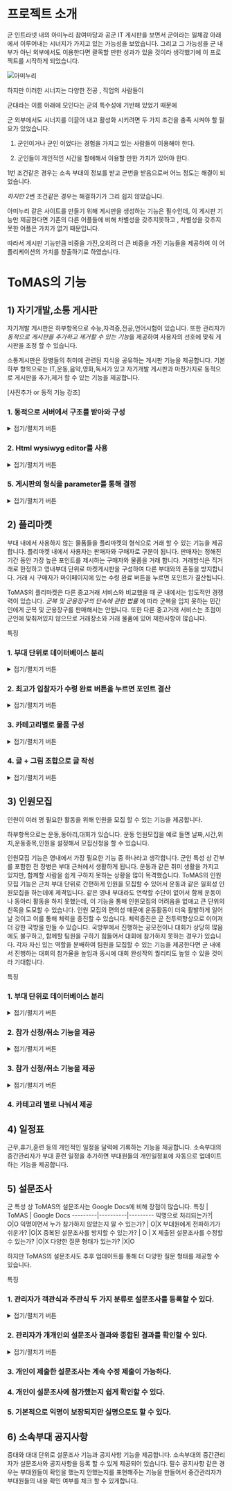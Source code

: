 
# 프로젝트 소개

  

  

  

군 인트라넷 내의 아미누리 참여마당과 공군 IT 게시판을 보면서 군이라는 일체감 아래에서 이루어내는 시너지가 가지고 있는 가능성을 보았습니다. 그리고 그 가능성을 군 내부가 아닌 외부에서도 이용한다면 괄목할 만한 성과가 있을 것이라 생각했기에 이 프로젝트를 시작하게 되었습니다.

  

  

  

![아미누리](https://user-images.githubusercontent.com/72395020/97163474-0b90cd00-17c4-11eb-9c13-c1210e90a59e.PNG)

  

  

  

하지만 이러한 시너지는 다양한 전공 , 직업의 사람들이

  

군대라는 이름 아래에 모인다는 군의 특수성에 기반해 있었기 때문에

  

군 외부에서도 시너지를 이끌어 내고 활성화 시키려면 두 가지 조건을 충족 시켜야 할 필요가 있었습니다.

  

  

1. 군인이거나 군인 이었다는 경험을 가지고 있는 사람들이 이용해야 한다.

  

2. 군인들이 개인적인 시간을 할애해서 이용할 만한 가치가 있어야 한다.

  

  

  

1번 조건같은 경우는 소속 부대의 정보를 받고 군번을 받음으로써 어느 정도는 해결이 되었습니다.

  

  

*하지만* 2번 조건같은 경우는 해결하기가 그리 쉽지 않았습니다.

  

아미누리 같은 사이트를 만들기 위해 게시판을 생성하는 기능은 필수인데, 이 게시판 기능만 제공한다면 기존의 다른 어플들에 비해 차별성을 갖추지못하고 , 차별성을 갖추지 못한 어플은 가치가 없기 때문입니다.

  

  

따라서 게시판 기능만큼 비중을 가진,오히려 더 큰 비중을 가진 기능들을 제공하여 이 어플리케이션의 가치를 창출하기로 하였습니다.

  

  

  


# ToMAS의 기능



## 1) 자기개발,소통 게시판

  

자기개발 게시판은 하부항목으로 수능,자격증,전공,언어시험이 있습니다. 또한 관리자가 *동적으로 게시판을 추가하고 제거할 수 있는 기능*을 제공하여 사용자의 선호에 맞춰 게시판을 조정 할 수 있습니다.

소통게시판은 장병들의 취미에 관련된 지식을 공유하는 게시판 기능을 제공합니다. 기본 하부 항목으로는 IT,운동,음악,영화,독서가 있고 자기개발 게시판과 마찬가지로 동적으로 게시판을 추가,제거 할 수 있는 기능을 제공합니다.

[사진추가 or 동적 기능 강조]

  
  
### 1. 동적으로 서버에서 구조를 받아와 구성

<details>

<summary>접기/펼치기 버튼</summary>

<div markdown="1">
  

게시판 목록을 firestore 서버에서 불러와서 구성합니다. 이를 통해 확장성을 확보할 수 있습니다.

 

<details>

<summary>기술 자세히</summary>
<div markdown="1">

```java
public void show_field()  
{  
    switch (fragment_style)  
    {  
        case 1:  
            root = inflater.inflate(R.layout.template1, container, false);  
  ListView tmp_listview = (ListView)root.findViewById(R.id.template1_listView);  
 final ArrayAdapter<String> listview_adapter = new ArrayAdapter<String>(mainActivity, android.R.layout.simple_list_item_1, child_list); // simple_list_item layout를 바꿔야 style이 바뀜  
  tmp_listview.setAdapter(listview_adapter);  
  // 구조 다시 바꿈. fragment_template에서 child_list를 firebase에서 읽어옴.  
 // firebase에서 child_list채우기  
  mainActivity.db.collection(path).get().addOnCompleteListener(new OnCompleteListener<QuerySnapshot>() {  
            @Override  
  public void onComplete(@NonNull Task<QuerySnapshot> task) {  
                if (task.isSuccessful()) {  
                    child_list.clear();  
  child_fragment_list.clear();  
 for (QueryDocumentSnapshot document : task.getResult()) {  
                        //Log.d(TAG, document.getId() + " => " + document.getData());  
  child_list.add(document.getId());  
  child_fragment_list.add(document.get("fragment_style", Integer.class));  
  }  
                    listview_adapter.notifyDataSetChanged();  
  } else {  
                    //Log.d(TAG, "Error getting documents: ", task.getException());  
  }  
            }  
        });  
  tmp_listview.setOnItemClickListener(new AdapterView.OnItemClickListener() {  
                @Override  
  public void onItemClick(AdapterView<?> adapterView, View view, int i, long l) {  
                    fragmentTransaction = fragmentManager.beginTransaction();  
  fragmentTransaction.addToBackStack(null);  
  // 다음 child를 만들고 arg 넘기는 과정  
  // need to fix db에서 받아와서 분기해야댐.  
  Fragment change_fragment = new FragmentTemplate();  
  Bundle args = new Bundle();  
  args.putInt("fragment_style", child_fragment_list.get(i));  
  args.putString("title", child_list.get(i));  
  args.putString("path", path);  
  change_fragment.setArguments(args);  
  fragmentTransaction.replace(R.id.nav_host_fragment, change_fragment).commit();  
  }  
            });  
 break; case 2:  
            root = inflater.inflate(R.layout.template2, container, false);  
 final ListView template2_list = root.findViewById(R.id.template2_list);  
  
  // custom listview를 생성해서 만들어야됨.  
  final Template2ListAdapter template2_adapter = new Template2ListAdapter(mainActivity, fragmentManager);  
  template2_list.setAdapter(template2_adapter);  
  // fragment_style 2에서는 template2_list_adapter에서 클릭을 처리한다.  
  
 // firestore에서 subject list 불러오기.  
  mainActivity.db.collection(path).get().addOnCompleteListener(new OnCompleteListener<QuerySnapshot>() {  
                @Override  
  public void onComplete(@NonNull Task<QuerySnapshot> task) {  
                    if (task.isSuccessful()) {  
                        for (QueryDocumentSnapshot document : task.getResult()) {  
                            String tmp = document.getId();  
 final BoardListAdapter tmp_sample_list_adapter = new BoardListAdapter();  
  // firestore sample list 불러오기  
  mainActivity.db.collection(path + "/" + tmp + "/" + tmp).orderBy("timestamp", Query.Direction.DESCENDING).limit(5)  
                                    .get()  
                                    .addOnCompleteListener(new OnCompleteListener<QuerySnapshot>() {  
                                        @Override  
  public void onComplete(@NonNull Task<QuerySnapshot> task) {  
                                            if (task.isSuccessful()) {  
                                                for (QueryDocumentSnapshot document : task.getResult()) {  
                                                    Log.d("QQQ", document.get("title").toString());  
  SimpleDateFormat formatter = new SimpleDateFormat("yyyy-MM-dd");  
  String dateString = formatter.format(document.get("timestamp", Timestamp.class).toDate());  
  tmp_sample_list_adapter.addItem(document.get("title").toString(), document.get("num_comments").toString(), dateString, document.get("writer").toString(), document.get("clicks").toString(), document.getId());  
  }  
                                                tmp_sample_list_adapter.notifyDataSetChanged();  
  } else {  
                                                //Log.d(TAG, "Error getting documents: ", task.getException());  
  }  
                                        }  
                                    });  
  template2_adapter.addItem(tmp, tmp_sample_list_adapter, path);  
  }  
                        template2_adapter.notifyDataSetChanged();  
  
  } else {  
                        //Log.d(TAG, "Error getting documents: ", task.getException());  
  }  
                }  
            });  
 break; case 3:  
            root = inflater.inflate(R.layout.template3, container, false);  
  ListView tmp3_listview = root.findViewById(R.id.template3_listView);  
 final BoardListAdapter adapter = new BoardListAdapter();  
  tmp3_listview.setAdapter(adapter);  
  
  // need to fix addItem에 서버에서 받아온 db를 넣어야 함.  
  mainActivity.db.collection(path).orderBy("timestamp", Query.Direction.DESCENDING)  
                .get()  
                .addOnCompleteListener(new OnCompleteListener<QuerySnapshot>() {  
                    @Override  
  public void onComplete(@NonNull Task<QuerySnapshot> task) {  
                        if (task.isSuccessful()) {  
                            for (QueryDocumentSnapshot document : task.getResult()) {  
                                Log.d("AAA", document.get("title").toString());  
  SimpleDateFormat formatter = new SimpleDateFormat("yyyy-MM-dd");  
  String dateString = formatter.format(document.get("timestamp", Timestamp.class).toDate());  
  adapter.addItem(document.get("title").toString(), document.get("num_comments").toString(), dateString, document.get("writer").toString(), document.get("clicks").toString(), document.getId());  
  }  
                            adapter.notifyDataSetChanged();  
  } else {  
                            //Log.d(TAG, "Error getting documents: ", task.getException());  
  }  
                    }  
                });  
  
  // click함수에서 key값을 넘겨서 게시판 db에서 가져온 데이터를 넣어야 함.  
  tmp3_listview.setOnItemClickListener(new AdapterView.OnItemClickListener() {  
                @Override  
  public void onItemClick(AdapterView parent, View v, int position, long id) {  
                    fragmentTransaction = fragmentManager.beginTransaction();  
  fragmentTransaction.addToBackStack(null);  
  Fragment change_fragment = new BoardContent();  
  // 게시판 id와 path를 받아와서 board_content fragment로 넘긴다.  
 // maybe 이거 구조를 검색해서 바꿔야 할 듯  
  Bundle args = new Bundle();  
  args.putString("post_id", adapter.listViewItemList.get(position).getId());  
  args.putString("path", path);  
  change_fragment.setArguments(args);  
  fragmentTransaction.replace(R.id.nav_host_fragment, change_fragment).commit();  
  }  
            });  
  
  // fab버튼 관리  
  FloatingActionButton fab = root.findViewById(R.id.fab_board_register);  
  fab.setOnClickListener(new View.OnClickListener() {  
                @Override  
  public void onClick(View view) {  
                    Intent intent = new Intent(mainActivity, RegisterBoardContent.class);  
  intent.putExtra("path", path);  
  intent.putExtra("post_id", "");  
  startActivityForResult(intent, 11111);  
  }  
            });  
  
 break; default:  
            break;  
  }  
}
```

![board_firestore_example](https://github.com/rlarla915/readme_sample/blob/main/board_firestore_example.PNG)

각 구조 field에 `fragment_style`로 저장되어 있는 값을 불러와서 게시판 자식 목록을 구성한다.

`path`와 `fragment_style`을 부모 `FragmentTemplate.java`로 부터 Bundle argument로 받아 내용물을 구성합니다.  `path`는 현재 게시판 목록의 firestore에서의 위치를 변수로 갖습니다. 각 `fragment_style`일 때 필요한 값을 firestore에서 불러와서 리스트 adapter에 추가하고, `Adpater.notifyDataSetChanged()`함수를 통해 바뀐 list를 보여줍니다.
관리자가 firestore에 `fragment_style`을 기입한 document를 추가하기만 하면 손쉽게 게시판을 추가할 수 있습니다.

---

</div>

</details>

---

</div>

</details>

  

### 2. Html wysiwyg editor를 사용


<details>

<summary>접기/펼치기 버튼</summary>

<div markdown="1">

사진 + 글 조합으로 글을 쓸 수 있는 기능을 제공하기 위해 Html wysiwyg editor를 사용했습니다. 자기개발을 위한 질문이나 소통을 하기 위해서는 사진 따로 글 따로 구성하는 것 보다 사진과 글을 자유롭게 배치 할 수 있는 것이 효과적이라 생각했습니다.

  

<details>

<summary>기술 자세히</summary>

<div markdown="1">

  
사용 라이브러리 : https://github.com/irshuLx/Android-WYSIWYG-Editor

```gradle
implementation 'com.github.irshulx:laser-native-editor:3.0.3'


```java
@Override  
  public void onUpload(Bitmap image, final String uuid) {  
        Toast.makeText(RegisterBoardContent.this, uuid, Toast.LENGTH_LONG).show();  
  ByteArrayOutputStream baos = new ByteArrayOutputStream();  
  image.compress(Bitmap.CompressFormat.JPEG, 100, baos);  
  storageRef = storage.getReference().child("images/"+uuid+".jpg");  
  
 final byte[] data = baos.toByteArray();  
  
  UploadTask uploadTask = storageRef.putBytes(data);  
  
  Task<Uri> urlTask = uploadTask.continueWithTask(new Continuation<UploadTask.TaskSnapshot, Task<Uri>>() {  
            @Override  
  public Task<Uri> then(@NonNull Task<UploadTask.TaskSnapshot> task) throws Exception {  
                if (!task.isSuccessful()) {  
                    throw task.getException();  
  }  
  
                // Continue with the task to get the download URL  
  return storageRef.getDownloadUrl();  
  }  
        }).addOnCompleteListener(new OnCompleteListener<Uri>() {  
            @Override  
  public void onComplete(@NonNull Task<Uri> task) {  
                if (task.isSuccessful()) {  
                    Uri downloadUri = task.getResult();  
  editor.onImageUploadComplete(downloadUri.toString(), uuid);  
  } else {  
                    // Handle failures  
 // ...  }  
            }  
        });  
}
```

editor에서 이미지를 앨범에서 불러와 넣을 때, Html코드 <img src =""/>로 변환되어 들어갑니다. 이때 firestore내에 이미지를 저장한 뒤, `getDownloadUrl()`함수를 통해 url을 받고 이를 src 안에 넣어줍니다.
```
---

</div>

</details>

---

</div>

</details>


### 3. 댓글 쓰기 기능을 제공

<details>

<summary>접기/펼치기 버튼</summary>

<div markdown="1">

글쓰기 기능과 동일하나, 해당 글 아래에 보여준다. 원본 글을 쓴 사람이 추천 댓글을 지정할 수 있게 한다. 이 때 추천 댓글로 지정된 사람은 플리마켓에서 사용할 수 있는 point를 받는다.



<details>

<summary>기술 자세히</summary>

<div markdown="1">

---  

</div>

</details>

---

</div>

</details>
  

### 4. 수정, 삭제 기능을 제공

<details>

<summary>접기/펼치기 버튼</summary>

<div markdown="1">

게시판 기능에서 수정, 삭제 기능은 당연한 겁니다.


<details>

<summary>기술 자세히</summary>

<div markdown="1">

register_board_content.java를 불러올 때 신규 글 쓰기의 경우 post_id를 인자로 넘겨주지 않고, 수정하기 경우엔 해당 글의 post_id을 인자로 넘겨주어서, If문을 통해 분기한다. 수정하기 일 때는 기존에 썼던 내용을 editor에 넣어준다. 글을 서버에 올릴 때는 신규 글 쓰기의 경우 새로운 uuid를 통해 post_id를 정해주고, 수정하기의 경우 기존의 post_id에 set()을 하여 업데이트한다.

```java
// 새로 글 쓸 때  
if (post_id.equals("")) {  
    db.collection(path).document()  
            .set(post)  
            .addOnSuccessListener(new OnSuccessListener<Void>() {  
                @Override  
  public void onSuccess(Void aVoid) {  
                    setResult(Activity.RESULT_OK);  
  finish();  
  Log.d("AAA", "DocumentSnapshot successfully written!");  
  }  
            })  
            .addOnFailureListener(new OnFailureListener() {  
                @Override  
  public void onFailure(@NonNull Exception e) {  
                    Log.w("AAA", "Error writing document", e);  
  }  
            });  
}  
else {// 수정할 때  
  db.collection(path).document(post_id)  
            .set(post)  
            .addOnSuccessListener(new OnSuccessListener<Void>() {  
                @Override  
  public void onSuccess(Void aVoid) {  
                    setResult(Activity.RESULT_OK);  
  finish();  
  Log.d("AAA", "DocumentSnapshot successfully written!");  
  }  
            })  
            .addOnFailureListener(new OnFailureListener() {  
                @Override  
  public void onFailure(@NonNull Exception e) {  
                    Log.w("AAA", "Error writing document", e);  
  }  
            });  
}
```

  

삭제하기의 경우 firestore 자체에서 collection이 포함된 document 삭제를 제공하지 않았다.

우리 글 구조에는 댓글 collection까지 포함되어 있었기 때문에 댓글 document까지 삭제하는 것을 client에서 처리하였다.

```java
delete_button.setOnClickListener(new View.OnClickListener() {  
    @Override  
  public void onClick(View view) {  
        mPostReference.collection("comments").get().addOnCompleteListener(new OnCompleteListener<QuerySnapshot>() {  
            @Override  
  public void onComplete(@NonNull Task<QuerySnapshot> task) {  
                if (task.isSuccessful()) {  
                    for (QueryDocumentSnapshot document : task.getResult()) {  
                        mPostReference.collection("comments").document(document.getId()).delete();  
  }  
                    mPostReference.delete();  
  } else {  
                    //Log.d(TAG, "Error getting documents: ", task.getException());  
  }  
            }  
        });  
  fragmentManager.beginTransaction().remove(BoardContent.this).commit();  
  fragmentManager.popBackStack();  
  }  
});
```
---
</div>

</details>

---

</div>

</details>


  

### 5. 게시판의 형식을 parameter를 통해 결정

<details>

<summary>접기/펼치기 버튼</summary>

<div markdown="1">


ToMAS에서 제공하는 게시판 목록 형식은 다음과 같다.

[1.2.3 사진넣기]

1번은 기본적인 하부 게시판 목록만을 불러오는 것이다.

2번은 하부 게시판 목록과 함께 하부 게시판에 포함되어 있는 게시물들을 5개씩 보여준다.

3번은 게시물 목록을 보여준다.

  

2번 fragment_style은 한 번에 다양한 하위 게시판의 게시물을 보는게 유리한 상황에서 사용하였다. 
ex) 자기개발 2번째, 플리마켓의 첫 번째 사진 넣기

구조 상 2번 다음은 항상 3번이 나와야 하지만, 1번 fragment_style은 계속해서 사용할 수 있다. 이를통해 무한한 게시판 확장이 가능하다.



<details>

<summary>기술 자세히</summary>

<div markdown="1">

  
---

</div>

</details>

---
  
</div>

</details>

  

## 2) 플리마켓

부대 내에서 사용하지 않는 물품들을 플리마켓의 형식으로 거래 할 수 있는 기능을 제공합니다. 플리마켓 내에서 사용자는 판매자와 구매자로 구분이 됩니다. 판매자는 정해진 기간 동안 가장 높은 포인트를 제시하는 구매자와 물품을 거래 합니다. 거래방식은 직거래로 한정하고 영내부대 단위로 마켓게시판을 구성하여 다른 부대와의 혼동을 방지합니다. 거래 시 구매자가 마이페이지에 있는 수령 완료 버튼을 누르면 포인트가 결산됩니다.

ToMAS의 플리마켓은 다른 중고거래 서비스와 비교했을 때 군 내에서는 압도적인 경쟁력이 있습니다.
*군복 및 군용장구의 단속에 관한 법률* 에 따라 군복을 입지 못하는 민간인에게 군복 및 군용장구를 판매해서는 안됩니다. 또한 다른 중고거래 서비스는 초점이 군인에 맞춰져있지 않으므로 거래장소와 거래 물품에 있어 제한사항이 많습니다.

특징
### 1. 부대 단위로 데이터베이스 분리
<details>

<summary>접기/펼치기 버튼</summary>

<div markdown="1">



다른부대 사용자와의 혼선을 막고 이동 가능한 영내 단위에서의 거래를 원활하게 한다.


<details>

<summary>기술 자세히</summary>

<div markdown="1">

사용 라이브러리 : https://github.com/TellH/RecyclerTreeView 


소속 선택을 처리하기 위해서 RecyclerTreeView 라이브러리를 이용했습니다.
서버에서 소속 구조를 받아와 RecyclerTreeView를 구성합니다. firestore에 구조 하나만 추가해서 새로운 소속의 부대를 추가할 수 있습니다.
`BelongTreeDialog.java`

```java
public void init_tree(TreeNode<Dir> node)  
{  
    // 자기자신의 path까지 node로 저장하고 이를 firebase path에 넘겨줌.  
  FirebaseFirestore.getInstance().collection(node.getPath())  
            .get()  
            .addOnCompleteListener(new OnCompleteListener<QuerySnapshot>() {  
                @Override  
  public void onComplete(@NonNull Task<QuerySnapshot> task) {  
                    if (task.isSuccessful()) {  
                        for (QueryDocumentSnapshot document : task.getResult()) {  
                            String tmp_path = node.getPath() + "/" + document.getId() + "/" + document.getId();  
  TreeNode<Dir> tmp_node = new TreeNode<>(new Dir(document.getId()), tmp_path);  
  init_tree(tmp_node);  
  node.addChild(tmp_node);  
  }  
                        if (check_first) {  
                            adapter.refresh(nodes);  
  check_first = false;  
  }  
                    } else {  
                    }  
                }  
            });  
}
```
라이브러리의 `TreeNode<Dir> node`를 커스터마이징해서 소속 부대의 path를 저장할 수 있는 객체로 만들었습니다. firestore의 소속 부대 구조에 자식 document가 있다면, 계속 탐색해서 새로운 `node`를 생성하고 부모 `node`에 연결합니다.
터치 시엔 view의 background에 색을 줘서 어떤 것이 마지막에 선택되었는지 체크할 수 있게 합니다. 이후 확인 버튼을 눌러 Dialog를 끄게 되면, 마지막에 눌렸던 `node`의 path를 `getPath()`를 통해 불러와 `BelongTreeDialog`를 호출한 fragment에 path값을 전달해주었습니다.  이는 `interface`를 통해 구현되었습니다.

---

</div>

</details>

---

</div>

</details>


### 2. 최고가 입찰자가 수령 완료 버튼을 누르면 포인트 결산

<details>

<summary>접기/펼치기 버튼</summary>

<div markdown="1">

[마이페이지 내 수령완료 게시판 사진 추가]
위 그림과 같이 최고 입찰자는 판매자가 정해논 기간이 지나면 마이페이지의 구매 확정 목록에 리스트 항목이 생깁니다. 이 리스트 항목을 보고, 


<details>

<summary>기술 자세히</summary>

<div markdown="1">

  ---
  
</div>

</details>

---

</div>

</details>


### 3. 카테고리별로 물품 구성


<details>

<summary>접기/펼치기 버튼</summary>

<div markdown="1">

카테고리 별로 물품을 분할하여 등록하게 해서 필요한 물건을 쉽게 찾을 수 있게 한다.
[marketFragment 이미지 추가]


<details>

<summary>기술 자세히</summary>

<div markdown="1">

  ---
  
</div>

</details>

  ---
  
</div>

</details>


### 4. 글 + 그림 조합으로 글 작성


<details>

<summary>접기/펼치기 버튼</summary>

<div markdown="1">




<details>

<summary>기술 자세히</summary>

<div markdown="1">

  ---
  
</div>

</details>

  ---
  
</div>

</details>
  

  

## 3) 인원모집

 
인원이 여러 명 필요한 활동을 위해 인원을 모집 할 수 있는 기능을 제공합니다.

하부항목으로는 운동,동아리,대회가 있습니다.
운동 인원모집을 예로 들면 날짜,시간,위치,운동종목,인원을 설정해서 모집신청을 할 수 있습니다.

인원모집 기능은 영내에서 가장 필요한 기능 중 하나라고 생각합니다.
군인 특성 상 간부를 포함한 전 장병은 부대 근처에서 생활하게 됩니다. 운동과 같은 취미 생활을 가지고 있지만, 함께할 사람을 쉽게 구하지 못하는 상황을 많이 목격했습니다. ToMAS의 인원모집 기능은 근처 부대 단위로 간편하게 인원을 모집할 수 있어서 운동과 같은 일회성 인원모집을 하는데에 제격입니다. 같은 영내 부대라도 연락할 수단이 없어서 함께 운동이나 동아리 활동을 하지 못했는데, 이 기능을 통해 인원모집의 어려움을 없애고 큰 단위의 친목을 도모할 수 있습니다. 인원 모집의 편의성 때문에 운동활동이 더욱 활발하게 일어날 것이고 이를 통해 체력을 증진할 수 있습니다. 체력증진은 곧 전투력향상으로 이어져 더 강한 국방을 만들 수 있습니다.
국방부에서 진행하는 공모전이나 대회가 상당히 많음에도 불구하고, 함께할 팀원을 구하기 힘들어서 대회에 참가하지 못하는 경우가 있습니다. 각자 자신 있는 역할을 분배하여 팀원을 모집할 수 있는 기능을 제공한다면 군 내에서 진행하는 대회의 참가율을 높임과 동시에 대회 완성작의 퀄리티도 높일 수 있을 것이라 기대합니다.

특징
### 1. 부대 단위로 데이터베이스 분리
<details>

<summary>접기/펼치기 버튼</summary>

<div markdown="1">
플리마켓과 마찬가지로 이동 가능한 영내 단위에서 인원 모집이 가능하게 합니다. 이를 통해 인원모집의 편의성을 높이고, 검색을 용이하게 합니다.


<details>

<summary>기술 자세히</summary>

<div markdown="1">

![group_firebase](https://app.diagrams.net/#G1dr_t4NB-hfUMj0nYMB7nSDoSa1YI4Lpg)

마찬가지로 RecylcerTreeView를 사용해 소속 부대를 변경할 수 있게 했습니다.
자세한 사항 [링크 걸기]

---

</div>

</details>

---

</div>

</details>


### 2.  참가 신청/취소 기능을 제공

<details>

<summary>접기/펼치기 버튼</summary>

<div markdown="1">

[sliding layout 올라온 것 사진 추가]



<details>
<summary>기술 자세히</summary>

<div markdown="1">

`SlidingUpPanelLayout` 라이브러리를 이용해 구현했습니다.

```java
btn_enroll.setOnClickListener(new Button.OnClickListener() {  
    @Override  
  public void onClick(View view) {  
        // user ID를 통해 검색하고 list에 있으면 없애고, list에 없으면 추가하기)  
  String mUid = mainActivity.getUid();  
 if (tmp_participants.containsKey(mainActivity.getUid()))  
        { // 이미 참가자에 uid가 있는 경우 : array에서 삭제  
  mPostReference.update("participants."+mUid , FieldValue.delete());  
  mPostReference.update("now_people", FieldValue.increment(-1));  
  // fragment 새로고침  
  FragmentTransaction fragmentTransaction = getFragmentManager().beginTransaction();  
  fragmentTransaction.detach(GroupContent.this).attach(GroupContent.this).commit();  
  }  
        else {  
            if (slidingUpPanelLayout.getPanelState() == SlidingUpPanelLayout.PanelState.EXPANDED)  
            {  
                Map<String, String> my_info = new HashMap<>();  
  my_info.put("name", mainActivity.preferences.getString("이름", ""));  
  my_info.put("phonenumber", mainActivity.preferences.getString("phonenumber", ""));  
  my_info.put("position", position_edit.getText().toString());  
  mPostReference.update("participants." + mUid, my_info);  
  mPostReference.update("now_people", FieldValue.increment(1));  
  
  // fragment 새로고침  
  FragmentTransaction fragmentTransaction = getFragmentManager().beginTransaction();  
  fragmentTransaction.detach(GroupContent.this).attach(GroupContent.this).commit();  
  }  
            else  
  {  
                slidingUpPanelLayout.setPanelState(SlidingUpPanelLayout.PanelState.EXPANDED);  
  }  
        }  
    }  
});

```

새로운 참가자가 참가 신청 버튼을 누르면 SlidingLayout이 위로 올라오는 건 `setPanelState(SlidingUpPanelLayout.PanelState.EXPANDED)`로 구현했습니다. 

![group_firebase](https://app.diagrams.net/#G1dr_t4NB-hfUMj0nYMB7nSDoSa1YI4Lpg)

![group_paricipants_example](https://github.com/rlarla915/readme_sample/blob/main/group_participants_example.PNG)
 `update()`함수와 Map field 명 뒤에 "."을 붙이는 방법을 사용해서 Map에 새로운 Map을 추가합니다. `name`, `phonenumber`, `position` key 세 개를 채운 Map을 value로 유저의 ID를 key로 `participants`에 추가합니다.

`participants`에 유저 ID가 있는지 확인하고 있으면 참가 신청 버튼을 취소 버튼으로 바꿉니다. 참가 취소 버튼을 누르면 participants에 있는 유저 ID 키와 value를 `Field.delete()`로 지웁니다.

사용 라이브러리 : https://github.com/umano/AndroidSlidingUpPanel
```gradle
implementation 'com.sothree.slidinguppanel:library:3.4.0'

```

---

</div>

</details>

---

  
</div>

</details>

### 3. 참가 신청/취소 기능을 제공

<details>

<summary>접기/펼치기 버튼</summary>

<div markdown="1">

참가 신청을 


  <details>

<summary>접기/펼치기 버튼</summary>

<div markdown="1">


---
</div>

</details>

---
</div>


</details>



### 4. 카테고리 별로 나눠서 제공

  

  


## 4) 일정표

  

근무,휴가,훈련 등의 개인적인 일정을 달력에 기록하는 기능을 제공합니다. 소속부대의 중간관리자가 부대 훈련 일정을 추가하면 부대원들의 개인일정표에 자동으로 업데이트 하는 기능을 제공합니다.

  

## 5) 설문조사

군 특성 상 ToMAS의 설문조사는 Google Docs에 비해 장점이 많습니다.
특징 | ToMAS | Google Docs
---------|----------|---------
익명으로 처리되는가?| O|O
익명이면서 누가 참가하지 않았는지 알 수 있는가? | O|X
부대원에게 전파하기가 쉬운가? |O|X
중복된 설문조사를 방지할 수 있는가? | O | X
제출된 설문조사를 수정할 수 있는가? |O|X
다양한 질문 형태가 있는가? |X|O

하지만 ToMAS의 설문조사도 추후 업데이트를 통해 더 다양한 질문 형태를 제공할 수 있습니다.


특징
### 1. 관리자가 객관식과 주관식 두 가지 분류로 설문조사를 등록할 수 있다.
<details>

<summary>접기/펼치기 버튼</summary>

<div markdown="1">
[객관식 주관식 사진 넣기]
오른쪽 아래의 +버튼을 눌러 질문을 추가할 수 있습니다. 질문 유형은 객관식과 주관식 두 가지 입니다.
설문조사 질문은 오른쪽의 X버튼을 통해 자유롭게 삭제할 수 있습니다.

객관식
먼저 질문을 등록할 수 있는 EditText가 한 줄 제공됩니다.
객관식 보기 추가 버튼을 눌러 객관식 선택지를 추가할 수 있고, 여기에 선택지 내용을 적을 수 있는 EditText가 제공됩니다.
보기 오른쪽에 X버튼을 통해 자유롭게 객관식 선택지를 삭제할 수 있습니다.

주관식
주관식 질문을 등록할 수 있는 EditText가 한 줄 제공됩니다.
아래에 대답을 기입할 수 있는 EditText가 한 줄 제공되지만, 설문조사 등록 시에는 기입을 하는 용도가 아니고, 어떤 식으로 구성되는지 보여주는 용도입니다.

설문조사 등록 버튼을 누르면 설문조사 질문을 하나하나 종합하여 firestore에 저장합니다.


<details>

<summary>기술 자세히</summary>

<div markdown="1">

```java
radioButton1.setOnClickListener(new OnClickListener() {  
    @Override  
  public void onClick(View view) {  
        container.removeAllViews();  
  Button add_button = new Button(tmp_context);  
  add_button.setLayoutParams(new LayoutParams(ViewGroup.LayoutParams.MATCH_PARENT, ViewGroup.LayoutParams.WRAP_CONTENT));  
  add_button.setText("객관식 보기 추가");  
  add_button.setOnClickListener(new OnClickListener() {  
            @Override  
  public void onClick(View view) {  
                MultipleChoiceSelectionCustomView tmp_selection_customView = new MultipleChoiceSelectionCustomView(tmp_context);  
  tmp_selection_customView.delete_button.setOnClickListener(new OnClickListener() {  
                    @Override  
  public void onClick(View view) {  
                        container.removeView(tmp_selection_customView);  
  multi_chice_selection_list.remove(tmp_selection_customView.multiple_choice_index);  
  recount();  
  }  
                });  
  container.addView(tmp_selection_customView, multi_chice_selection_list.size());  
  multi_chice_selection_list.add(tmp_selection_customView);  
  recount();  
  }  
        });  
  container.addView(add_button);  
  }  
});  
radioButton2.setOnClickListener(new OnClickListener() {  
    @Override  
  public void onClick(View view) {  
        container.removeAllViews();  
  EditText tmp_edit = new EditText(tmp_context);  
  tmp_edit.setLayoutParams(new LayoutParams(ViewGroup.LayoutParams.MATCH_PARENT, ViewGroup.LayoutParams.WRAP_CONTENT));  
  container.addView(tmp_edit);  
  }  
});
```

customView를 통해 문항 추가 기능을 구현했습니다. 오른쪽 아래의 +버튼을 눌러 문항을 추가하면, `SurveyQuestionCustomView.java` 을 `RegisterSocialSurvey.java`에 넣어줍니다. RadioButton로 객관식 주관식을 선택할 수 있고, 각각의 경우 기존의 container에 있던 내용을 지우고 새로 형식을 구성합니다. 
 
---

</div>

</details>

---
  
</div>

</details>


### 2. 관리자가 개개인의 설문조사 결과와 종합된 결과를 확인할 수 있다.


<details>

<summary>접기/펼치기 버튼</summary>

<div markdown="1">

[관리자로 SocialSurvey 들어간 것 사진 추가]
전체 설문조사 결과보기와 지금까지 참여한 부대원들의 설문조사 결과가 user1, user2와 같은 익명으로 처리되어 리스트되어 나와있습니다.
[개인 결과 보기 사진 추가]
개인 결과 보기를 하면 그 사람이 기록한 결과가 객관식에는 RadioButton이 클릭된 형태로, 주관식에는 EditText가 채워진 형태로 제공됩니다. 이 때 RadioButton과 EditText는 수정이 불가능하게 disable되어 있습니다.
[전체 결과 보기 사진 추가]
전체 결과 보기를 하면 객관식의 경우 선택지 오른쪽에 선택한 인원의 숫자가 나타나고, 주관식의 경우 각각의 대답이 기록되어 제공됩니다.



<details>

<summary>기술 자세히</summary>


<div markdown="1">

마찬가지로 customView를 이용해 표현했습니다.

[firestore 사진 추가]
불러오는 정보의 데이터 구조는 다음과 같습니다.

![firestore 구조](https://github.com/rlarla915/readme_sample/blob/main/survey_firestore.png)

개인 설문 조사 결과
`SurveyContentResultIndividual.java`

```java
mPostReference.get().addOnCompleteListener(new OnCompleteListener<DocumentSnapshot>() {  
    @Override  
  public void onComplete(@NonNull Task<DocumentSnapshot> task) {  
        if (task.isSuccessful()) {  
            DocumentSnapshot document = task.getResult();  
 if (document.exists()) {  
                title_textView.setText(document.get("title", String.class));  
  due_date_textView.setText(document.get("due_date", String.class));  
  writer_textView.setText(document.get("writer", String.class));  
  mPostReference.collection("submissions").document(participant_id).get().addOnCompleteListener(new OnCompleteListener<DocumentSnapshot>() {  
                    @Override  
  public void onComplete(@NonNull Task<DocumentSnapshot> task) {  
                        if (task.isSuccessful()) {  
                            DocumentSnapshot adocument = task.getResult();  
 if (adocument.exists()) {  
  
                                answers_list = (ArrayList<String>) adocument.get("answers");  
  
  mPostReference.collection("questions").orderBy("index").get().addOnCompleteListener(new OnCompleteListener<QuerySnapshot>() {  
                                    @Override  
  public void onComplete(@NonNull Task<QuerySnapshot> task) {  
                                        if (task.isSuccessful()) {  
                                            int count = 1;  
 for (QueryDocumentSnapshot tmp_document : task.getResult()) {  
                                                int tmp_type = tmp_document.get("type", Integer.class);  
  String item_question = tmp_document.get("question", String.class);  
  SurveyContentResultCustomView tmp_customView;  
 if (tmp_type == 1) {  
                                                    tmp_customView = new SurveyContentResultCustomView(mainActivity, null, tmp_type, count, item_question, (ArrayList<String>) tmp_document.get("multi_choice_questions"), answers_list.get(count-1));  
  } else {  
                                                    tmp_customView = new SurveyContentResultCustomView(mainActivity, null, tmp_type, count, item_question, null, answers_list.get(count-1));  
  }  
                                                container_linearLayout.addView(tmp_customView, count + 1);  
  count++;  
  }  
                                        }  
                                    }  
                                });  
  }  
                        }  
                    }  
                });  
  }  
        }  
    }  
});
```

`SurveryContentResultTotal.java` 참고

`submissions` collection에서 개인 사용자의 ID로 document를 얻어냅니다. document 내의 `answers` field에는 순서대로 index에 대한 개인 사용자의 설문조사 제출 결과가 들어있습니다.  이걸 먼저 받아온 뒤, `question` collection에서 받아온 질문과 결합해 `SurveyContentResultCustomView`로 넘겨줍니다.
`SurveyContentResultCustomView`에서는
`questions` collection에서 받아온 document들을 `index`로 정렬하고 `type`에 따라 항목을 구성한 뒤, `type`이 1인 경우(객관식) `multi_choice_questions`를 가지고 객관식 선택지를 만듭니다. 
type이 2인 경우(주관식)
`question`만 받아와 TextView에 넣어줍니다.

전체 설문 조사 결과
개인 설문 조사 결과와 유사하게 구성하나, `submissions` collection에서 모든 document를 for 문을 통해 접근한뒤, 결과를 종합해서 보여준다는 차이점이 있습니다. 전체 설문 조사 결과에서는 RadioButton을 설정하지 않고, submissions에서 가져온 결과를 넣어줍니다.


---

</div>

</details>

---


</div>

</details>


### 3. 개인이 제출한 설문조사는 계속 수정 제출이 가능하다.
### 4. 개인이 설문조사에 참가했는지 쉽게 확인할 수 있다.
### 5. 기본적으로 익명이 보장되지만 실명으로도 할 수 있다.
  


## 6) 소속부대 공지사항
 

중대와 대대 단위로 설문조사 기능과 공지사항 기능을 제공합니다. 소속부대의 중간관리자가 설문조사와 공지사항을 등록 할 수 있게 제공되어 있습니다. 필수 공지사항 같은 경우는 부대원들이 확인을 했는지 안했는지를 표현해주는 기능을 만들어서 중간관리자가 부대원들의 내용 확인 여부를 체크 할 수 있게합니다.
